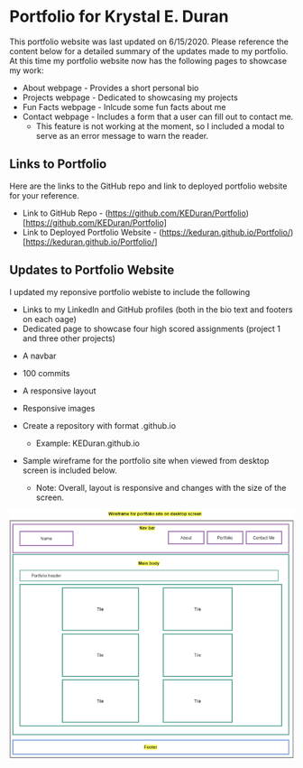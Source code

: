 # Portfolio for Krystal E. Duran

This portfolio website was last updated on 6/15/2020. Please reference the content below for a detailed summary of the updates made to my portfolio. At this time my portfolio website now has the following pages to showcase my work:

- About webpage - Provides a short personal bio
- Projects webpage - Dedicated to showcasing my projects
- Fun Facts webpage - Inlcude some fun facts about me
- Contact webpage - Includes a form that a user can fill out to contact me.
  - This feature is not working at the moment, so I included a modal to serve as an error message to warn the reader.

## Links to Portfolio

Here are the links to the GitHub repo and link to deployed portfolio website for your reference.

- Link to GitHub Repo - (https://github.com/KEDuran/Portfolio)[https://github.com/KEDuran/Portfolio]
- Link to Deployed Portfolio Website - (https://keduran.github.io/Portfolio/)[https://keduran.github.io/Portfolio/]

## Updates to Portfolio Website

I updated my reponsive portfolio webiste to include the following

- Links to my LinkedIn and GitHub profiles (both in the bio text and footers on each oage)
- Dedicated page to showcase four high scored assignments (project 1 and three other projects)

* A navbar

* 100 commits

* A responsive layout

* Responsive images

* Create a repository with format <GITHUBUSERNAME>.github.io

  - Example: KEDuran.github.io

* Sample wireframe for the portfolio site when viewed from desktop screen is included below.

  - Note: Overall, layout is responsive and changes with the size of the screen.

![portfolio wireframe of website on desktop](assets/images/portfolio_wireframe.png)

